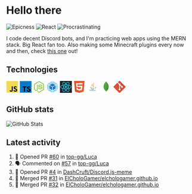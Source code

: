 # Hello there

![Epicness](https://img.shields.io/badge/Epicness-69%25-brightgreen)
![React](https://img.shields.io/badge/React-good-blue)
![Procrastinating](https://img.shields.io/badge/Procrastinating-always-red)

I code decent Discord bots, and I'm practicing web apps using the MERN stack. Big React fan too.
Also making some Minecraft plugins every now and then, check [this one][userlogin] out!

## Technologies

![JavaScript][javascript]
![TypeScript][typescript]
![Node.js][node]
![Webpack][webpack]
![React][react]
![HTML][html]
![Java][java]
![MongoDB][mongodb]
![Git][git]

## GitHub stats

![GitHub Stats](https://github-readme-stats.vercel.app/api?username=ElCholoGamer&theme=tokyonight)

[userlogin]: https://www.spigotmc.org/resources/userlogin.80669/
[javascript]: https://raw.githubusercontent.com/ElCholoGamer/ElCholoGamer/master/icons/javascript.png
[typescript]: https://raw.githubusercontent.com/ElCholoGamer/ElCholoGamer/master/icons/typescript.png
[java]: https://raw.githubusercontent.com/ElCholoGamer/ElCholoGamer/master/icons/java.png
[node]: https://raw.githubusercontent.com/ElCholoGamer/ElCholoGamer/master/icons/node.png
[react]: https://raw.githubusercontent.com/ElCholoGamer/ElCholoGamer/master/icons/react.png
[webpack]: https://raw.githubusercontent.com/ElCholoGamer/ElCholoGamer/master/icons/webpack.png
[html]: https://raw.githubusercontent.com/ElCholoGamer/ElCholoGamer/master/icons/html.png
[git]: https://raw.githubusercontent.com/ElCholoGamer/ElCholoGamer/master/icons/git.png
[mongodb]: https://raw.githubusercontent.com/ElCholoGamer/ElCholoGamer/master/icons/mongodb.png

## Latest activity

<!--START_SECTION:activity-->

1. 💪 Opened PR [#60](https://github.com/top-gg/Luca/pull/60) in [top-gg/Luca](https://github.com/top-gg/Luca)
2. 🗣 Commented on [#57](https://github.com/top-gg/Luca/issues/57) in [top-gg/Luca](https://github.com/top-gg/Luca)
3. 💪 Opened PR [#4](https://github.com/DashCruft/Discord.js-meme/pull/4) in [DashCruft/Discord.js-meme](https://github.com/DashCruft/Discord.js-meme)
4. 🎉 Merged PR [#31](https://github.com/ElCholoGamer/elchologamer.github.io/pull/31) in [ElCholoGamer/elchologamer.github.io](https://github.com/ElCholoGamer/elchologamer.github.io)
5. 🎉 Merged PR [#32](https://github.com/ElCholoGamer/elchologamer.github.io/pull/32) in [ElCholoGamer/elchologamer.github.io](https://github.com/ElCholoGamer/elchologamer.github.io)
<!--END_SECTION:activity-->
